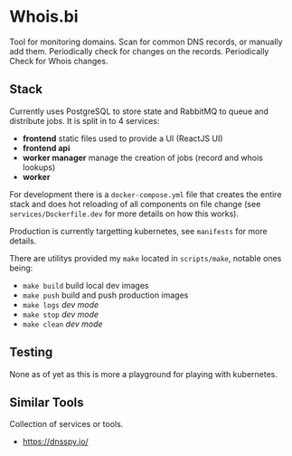 # Whois.bi
Tool for monitoring domains. Scan for common DNS records, or manually add them.
Periodically check for changes on the records. Periodically Check for Whois
changes. 

## Stack
Currently uses PostgreSQL to store state and RabbitMQ to queue and distribute
jobs. It is split in to 4 services:

- **frontend** static files used to provide a UI (ReactJS UI)
- **frontend api** 
- **worker manager** manage the creation of jobs (record and whois lookups)
- **worker**

For development there is a `docker-compose.yml` file that creates the entire
stack and does hot reloading of all components on file change (see
`services/Dockerfile.dev` for more details on how this works).

Production is currently targetting kubernetes, see `manifests` for more details.

There are utilitys provided my `make` located in `scripts/make`, notable ones
being:

- `make build` build local dev images
- `make push` build and push production images
- `make logs` *dev mode*
- `make stop` *dev mode*
- `make clean` *dev mode*

## Testing
None as of yet as this is more a playground for playing with kubernetes.

## Similar Tools
Collection of services or tools.

- https://dnsspy.io/
